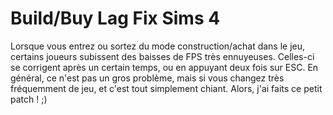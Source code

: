 # Build/Buy Lag Fix Sims 4
 Lorsque vous entrez ou sortez du mode construction/achat dans le jeu, certains joueurs subissent des baisses de FPS très ennuyeuses. Celles-ci se corrigent après un certain temps, ou en appuyant deux fois sur ESC. En général, ce n'est pas un gros problème, mais si vous changez très fréquemment de jeu, et c'est tout simplement chiant. Alors, j'ai faits ce petit patch ! ;)
